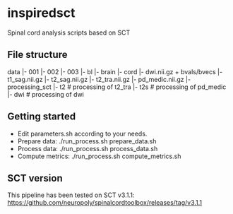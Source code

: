 # inspiredsct

Spinal cord analysis scripts based on SCT

## File structure

data
  |- 001
  |- 002
  |- 003
      |- bl
	      |- brain
    	  |- cord
      		  |- dwi.nii.gz + bvals/bvecs
      		  |- t1_sag.nii.gz
      		  |- t2_sag.nii.gz
      		  |- t2_tra.nii.gz
      		  |- pd_medic.nii.gz
      		  |- processing_sct
            	  |- t2  # processing of t2_tra 
            	  |- t2s  # processing of pd_medic
            	  |- dwi  # processing of dwi

## Getting started

- Edit parameters.sh according to your needs.
- Prepare data:
  ./run_process.sh prepare_data.sh
- Process data:
  ./run_process.sh process_data.sh
- Compute metrics:
  ./run_process.sh compute_metrics.sh


## SCT version

This pipeline has been tested on SCT v3.1.1:
https://github.com/neuropoly/spinalcordtoolbox/releases/tag/v3.1.1
